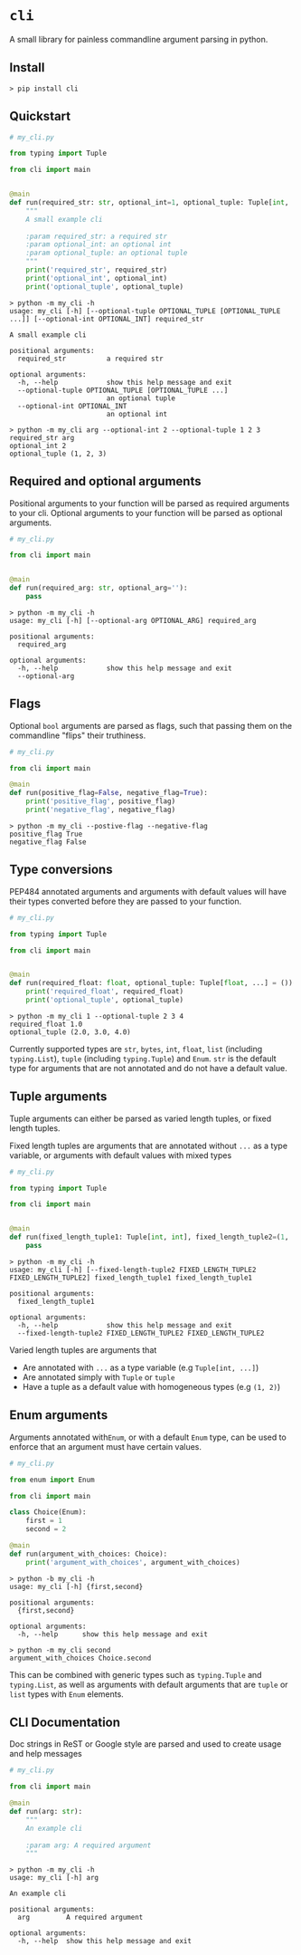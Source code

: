 # `cli`

A small library for painless commandline argument parsing in python.
## Install

`> pip install cli`

## Quickstart
```python
# my_cli.py

from typing import Tuple

from cli import main


@main
def run(required_str: str, optional_int=1, optional_tuple: Tuple[int, ...]=()):
    """
    A small example cli
    
    :param required_str: a required str
    :param optional_int: an optional int
    :param optional_tuple: an optional tuple
    """
    print('required_str', required_str)
    print('optional_int', optional_int)
    print('optional_tuple', optional_tuple)
```

```console
> python -m my_cli -h
usage: my_cli [-h] [--optional-tuple OPTIONAL_TUPLE [OPTIONAL_TUPLE ...]] [--optional-int OPTIONAL_INT] required_str

A small example cli

positional arguments:
  required_str          a required str

optional arguments:
  -h, --help            show this help message and exit
  --optional-tuple OPTIONAL_TUPLE [OPTIONAL_TUPLE ...]
                        an optional tuple
  --optional-int OPTIONAL_INT
                        an optional int

> python -m my_cli arg --optional-int 2 --optional-tuple 1 2 3
required_str arg
optional_int 2
optional_tuple (1, 2, 3)
```

## Required and optional arguments

Positional arguments to your function will be parsed as required arguments to your cli.
Optional arguments to your function will be parsed as optional arguments.
```python
# my_cli.py

from cli import main


@main
def run(required_arg: str, optional_arg=''):
    pass
```

```console
> python -m my_cli -h
usage: my_cli [-h] [--optional-arg OPTIONAL_ARG] required_arg

positional arguments:
  required_arg

optional arguments:
  -h, --help            show this help message and exit
  --optional-arg
```

## Flags
Optional `bool` arguments are parsed as flags, such that passing them
on the commandline "flips" their
truthiness.

```python
# my_cli.py

from cli import main

@main
def run(positive_flag=False, negative_flag=True):
    print('positive_flag', positive_flag)
    print('negative_flag', negative_flag)
```
```console
> python -m my_cli --postive-flag --negative-flag
positive_flag True
negative_flag False
```
## Type conversions
PEP484 annotated arguments and arguments with default values will have their
types converted before they are passed to your function.
```python
# my_cli.py

from typing import Tuple 

from cli import main


@main
def run(required_float: float, optional_tuple: Tuple[float, ...] = ()):
    print('required_float', required_float)
    print('optional_tuple', optional_tuple)
```
```console
> python -m my_cli 1 --optional-tuple 2 3 4
required_float 1.0
optional_tuple (2.0, 3.0, 4.0)
```
Currently supported types are `str`, `bytes`, `int`, `float`, `list` (including `typing.List`), `tuple` 
(including `typing.Tuple`) and `Enum`. `str` is the default type
for arguments that are not annotated and do not have a default value.
## Tuple arguments
Tuple arguments can either be parsed as varied length tuples, or fixed length tuples.

Fixed length tuples are arguments that are annotated without `...` as a type variable,
or arguments with default values with mixed types

```python
# my_cli.py

from typing import Tuple

from cli import main


@main
def run(fixed_length_tuple1: Tuple[int, int], fixed_length_tuple2=(1, 'arg')):
    pass
```

```console
> python -m my_cli -h
usage: my_cli [-h] [--fixed-length-tuple2 FIXED_LENGTH_TUPLE2 FIXED_LENGTH_TUPLE2] fixed_length_tuple1 fixed_length_tuple1

positional arguments:
  fixed_length_tuple1

optional arguments:
  -h, --help            show this help message and exit
  --fixed-length-tuple2 FIXED_LENGTH_TUPLE2 FIXED_LENGTH_TUPLE2
```

Varied length tuples are arguments that

- Are annotated with `...` as a type variable (e.g `Tuple[int, ...]`)
- Are annotated simply with `Tuple` or `tuple`
- Have a tuple as a default value with homogeneous types (e.g `(1, 2)`)
## Enum arguments
Arguments annotated with`Enum`, or with a default `Enum` type, can be used
to enforce that an argument must have certain values.

```python
# my_cli.py

from enum import Enum

from cli import main

class Choice(Enum):
    first = 1
    second = 2

@main
def run(argument_with_choices: Choice):
    print('argument_with_choices', argument_with_choices)
```
```console
> python -b my_cli -h
usage: my_cli [-h] {first,second}

positional arguments:
  {first,second}

optional arguments:
  -h, --help      show this help message and exit
 
> python -m my_cli second
argument_with_choices Choice.second
```

This can be combined with generic types such as `typing.Tuple` and `typing.List`, as well
as arguments with default arguments that are `tuple` or `list` types with `Enum` elements. 

## CLI Documentation
Doc strings in ReST or Google style are parsed and used to create usage
and help messages
```python
# my_cli.py

from cli import main

@main
def run(arg: str):
    """
    An example cli
    
    :param arg: A required argument
    """
```

```console
> python -m my_cli -h
usage: my_cli [-h] arg

An example cli

positional arguments:
  arg         A required argument

optional arguments:
  -h, --help  show this help message and exit
```